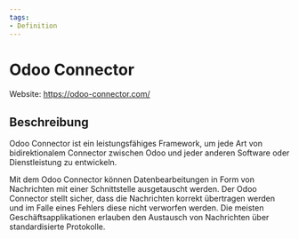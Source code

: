 ```yaml
---
tags:
- Definition
---
```

# Odoo Connector

Website: <https://odoo-connector.com/>

## Beschreibung

Odoo Connector ist ein leistungsfähiges Framework, um jede Art von bidirektionalem Connector zwischen Odoo und jeder anderen Software oder Dienstleistung zu entwickeln.

Mit dem Odoo Connector können Datenbearbeitungen in Form von Nachrichten mit einer Schnittstelle ausgetauscht werden. Der Odoo Connector stellt sicher, dass die Nachrichten korrekt übertragen werden und im Falle eines Fehlers diese nicht verworfen werden. Die meisten Geschäftsapplikationen erlauben den Austausch von Nachrichten über standardisierte Protokolle.